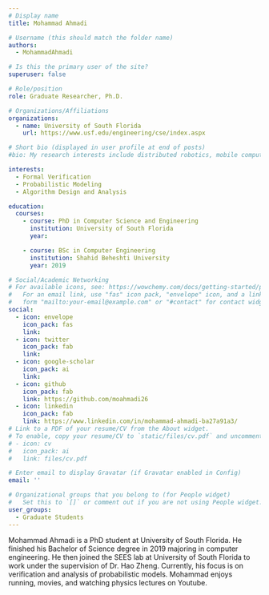 ```yaml
---
# Display name
title: Mohammad Ahmadi

# Username (this should match the folder name)
authors:
  - MohammadAhmadi

# Is this the primary user of the site?
superuser: false

# Role/position
role: Graduate Researcher, Ph.D.

# Organizations/Affiliations
organizations:
  - name: University of South Florida
    url: https://www.usf.edu/engineering/cse/index.aspx

# Short bio (displayed in user profile at end of posts)
#bio: My research interests include distributed robotics, mobile computing and programmable matter.

interests:
  - Formal Verification
  - Probabilistic Modeling
  - Algorithm Design and Analysis

education:
  courses:
    - course: PhD in Computer Science and Engineering
      institution: University of South Florida
      year:

    - course: BSc in Computer Engineering
      institution: Shahid Beheshti University
      year: 2019

# Social/Academic Networking
# For available icons, see: https://wowchemy.com/docs/getting-started/page-builder/#icons
#   For an email link, use "fas" icon pack, "envelope" icon, and a link in the
#   form "mailto:your-email@example.com" or "#contact" for contact widget.
social:
  - icon: envelope
    icon_pack: fas
    link:
  - icon: twitter
    icon_pack: fab
    link:
  - icon: google-scholar
    icon_pack: ai
    link:
  - icon: github
    icon_pack: fab
    link: https://github.com/moahmadi26
  - icon: linkedin
    icon_pack: fab
    link: https://www.linkedin.com/in/mohammad-ahmadi-ba27a91a3/
# Link to a PDF of your resume/CV from the About widget.
# To enable, copy your resume/CV to `static/files/cv.pdf` and uncomment the lines below.
# - icon: cv
#   icon_pack: ai
#   link: files/cv.pdf

# Enter email to display Gravatar (if Gravatar enabled in Config)
email: ''

# Organizational groups that you belong to (for People widget)
#   Set this to `[]` or comment out if you are not using People widget.
user_groups:
  - Graduate Students
---
```


Mohammad Ahmadi is a PhD student at University of South Florida.
He finished his Bachelor of Science degree in 2019 majoring in computer engineering. He then joined the SEES lab at University of South Florida to work under the supervision of Dr. Hao Zheng. Currently, his focus is on verification and analysis of probabilistic models.
Mohammad enjoys running, movies, and watching physics lectures on Youtube.
